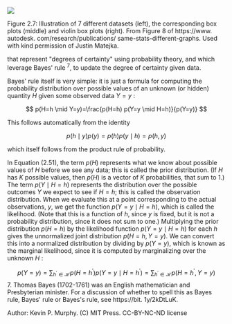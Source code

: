 ![](https://cdn.mathpix.com/cropped/2024_06_13_bc2b90831f76956b6fc5g-1.jpg?height=523&width=1533&top_left_y=193&top_left_x=264)

Figure 2.7: Illustration of 7 different datasets (left), the corresponding box plots (middle) and violin box plots (right). From Figure 8 of https://www. autodesk. com/research/publications/ same-stats-different-graphs. Used with kind permission of Justin Matejka.

that represent "degrees of certainty" using probability theory, and which leverage Bayes' rule ${ }^{7}$, to update the degree of certainty given data.

Bayes' rule itself is very simple: it is just a formula for computing the probability distribution over possible values of an unknown (or hidden) quantity $H$ given some observed data $Y=y$ :

$$
p(H=h \mid Y=y)=\frac{p(H=h) p(Y=y \mid H=h)}{p(Y=y)}
$$

This follows automatically from the identity

$$
p(h \mid y) p(y)=p(h) p(y \mid h)=p(h, y)
$$

which itself follows from the product rule of probability.

In Equation (2.51), the term $p(H)$ represents what we know about possible values of $H$ before we see any data; this is called the prior distribution. (If $H$ has $K$ possible values, then $p(H)$ is a vector of $K$ probabilities, that sum to 1.) The term $p(Y \mid H=h)$ represents the distribution over the possible outcomes $Y$ we expect to see if $H=h$; this is called the observation distribution. When we evaluate this at a point corresponding to the actual observations, $y$, we get the function $p(Y=y \mid H=h)$, which is called the likelihood. (Note that this is a function of $h$, since $y$ is fixed, but it is not a probability distribution, since it does not sum to one.) Multiplying the prior distribution $p(H=h)$ by the likelihood function $p(Y=y \mid H=h)$ for each $h$ gives the unnormalized joint distribution $p(H=h, Y=y)$. We can convert this into a normalized distribution by dividing by $p(Y=y)$, which is known as the marginal likelihood, since it is computed by marginalizing over the unknown $H$ :

$$
p(Y=y)=\sum_{h^{\prime} \in \mathcal{H}} p\left(H=h^{\prime}\right) p\left(Y=y \mid H=h^{\prime}\right)=\sum_{h^{\prime} \in \mathcal{H}} p\left(H=h^{\prime}, Y=y\right)
$$
7. Thomas Bayes (1702-1761) was an English mathematician and Presbyterian minister. For a discussion of whether
to spell this as Bayes rule, Bayes' rule or Bayes's rule, see https://bit. 1y/2kDtLuK.

Author: Kevin P. Murphy. (C) MIT Press. CC-BY-NC-ND license
